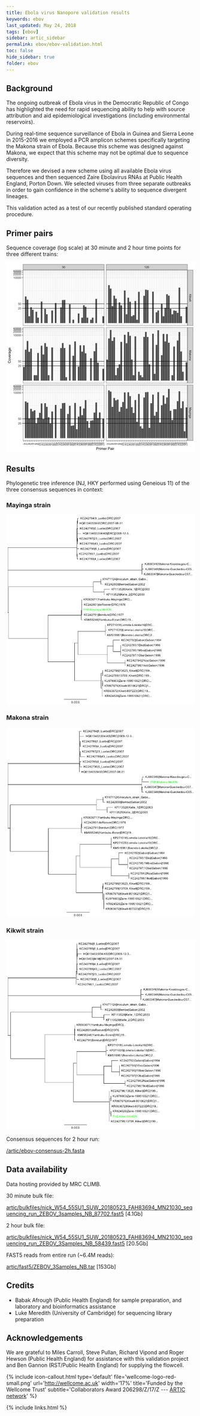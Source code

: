 ```yaml
---
title: Ebola virus Nanopore validation results
keywords: ebov
last_updated: May 24, 2018
tags: [ebov]
sidebar: artic_sidebar
permalink: ebov/ebov-validation.html
toc: false
hide_sidebar: true
folder: ebov
---
```


## Background

The ongoing outbreak of Ebola virus in the Democratic Republic of Congo has highlighted
the need for rapid sequencing ability to help with source attribution and aid epidemiological
investigations (including environmental reservoirs).

During real-time sequence surveillance of Ebola in Guinea and Sierra Leone in 2015-2016
we employed a PCR amplicon schemes specifically targeting the Makona strain of Ebola. 
Because this scheme was designed against Makona, we expect that this scheme may not be
optimal due to sequence diversity.

Therefore we devised a new scheme using all available Ebola virus sequences and then
sequenced Zaire Ebolavirus RNAs at Public Health England, Porton Down. We selected viruses
from three separate outbreaks in order to gain confidence in the scheme's ability to sequence
divergent lineages.

This validation acted as a test of our recently published standard operating procedure.

## Primer pairs

Sequence coverage (log scale) at 30 minute and 2 hour time points for three different trains:

![Coverage by primer pair](/images/ebov-validation/coverage.png)

## Results

Phylogenetic tree inference (NJ, HKY performed using Geneious 11) of the three consensus
sequences in context:

### Mayinga strain

![Mayinga tree](/images/ebov-validation/Mayinga-tree.png)

### Makona strain

![Makona tree](/images/ebov-validation/Makona-tree.png)

### Kikwit strain

![Kikwit tree](/images/ebov-validation/Kikwit-tree.png)

Consensus sequences for 2 hour run:

[/artic/ebov-consensus-2h.fasta](https://artic.s3.climb.ac.uk/ebov-consensus-2h.fasta)

## Data availability

Data hosting provided by MRC CLIMB.

30 minute bulk file:

[artic/bulkfiles/nick_W54_55SU1_SUW_20180523_FAH83694_MN21030_sequencing_run_ZEBOV_3samples_NB_87702.fast5](https://artic.s3.climb.ac.uk/bulkfiles/nick_W54_55SU1_SUW_20180523_FAH83694_MN21030_sequencing_run_ZEBOV_3samples_NB_87702.fast5) [4.1Gb]

2 hour bulk file:

[artic/bulkfiles/nick_W54_55SU1_SUW_20180523_FAH83694_MN21030_sequencing_run_ZEBOV_3Samples_NB_58439.fast5](https://artic.s3.climb.ac.uk/bulkfiles/nick_W54_55SU1_SUW_20180523_FAH83694_MN21030_sequencing_run_ZEBOV_3Samples_NB_58439.fast5) [20.5Gb]

FAST5 reads from entire run (~6.4M reads):

[artic/fast5/ZEBOV_3Samples_NB.tar](https://artic.s3.climb.ac.uk/fastt/ZEBOV_3Samples_NB.tar) [153Gb]

## Credits

   - Babak Afrough (Public Health England) for sample preparation, and laboratory and bioinformatics assistance
   - Luke Meredith (University of Cambridge) for sequencing library preparation

## Acknowledgements

We are grateful to Miles Carroll, Steve Pullan, Richard Vipond and Roger Hewson (Public Health England)
for assistance with this validation project and Ben Gannon (RST/Public Health England) for supplying
the flowcell.

{% include icon-callout.html
type='default'
file='wellcome-logo-red-small.png'
url='http://wellcome.ac.uk'
width='17%'
title='Funded by the Wellcome Trust'
subtitle='Collaborators Award 206298/Z/17/Z --- <a href="artic.network">ARTIC network</a>'
%}

{% include links.html %}
